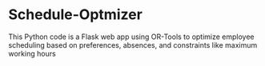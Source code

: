 # Schedule-Optmizer
This Python code is a Flask web app using OR-Tools to optimize employee scheduling based on preferences, absences, and constraints like maximum working hours
